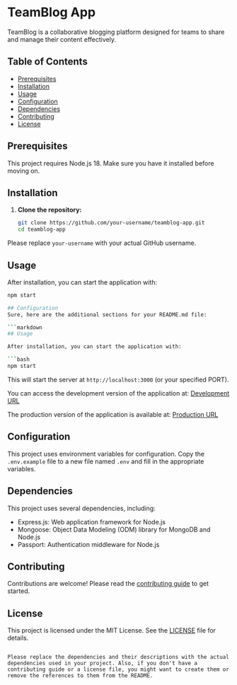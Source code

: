 # TeamBlog App

TeamBlog is a collaborative blogging platform designed for teams to share and manage their content effectively.

## Table of Contents

- [Prerequisites](#prerequisites)
- [Installation](#installation)
- [Usage](#usage)
- [Configuration](#configuration)
- [Dependencies](#dependencies)
- [Contributing](#contributing)
- [License](#license)

## Prerequisites

This project requires Node.js 18. Make sure you have it installed before moving on.

## Installation

1. **Clone the repository:**

    ```bash
    git clone https://github.com/your-username/teamblog-app.git
    cd teamblog-app
    ```

Please replace `your-username` with your actual GitHub username.

## Usage

After installation, you can start the application with:

```bash
npm start

## Configuration 
Sure, here are the additional sections for your README.md file:

```markdown
## Usage

After installation, you can start the application with:

```bash
npm start
```

This will start the server at `http://localhost:3000` (or your specified PORT).

You can access the development version of the application at: [Development URL](http://localhost:3000)

The production version of the application is available at: [Production URL](https://www.example.com)

## Configuration

This project uses environment variables for configuration. Copy the `.env.example` file to a new file named `.env` and fill in the appropriate variables.

## Dependencies

This project uses several dependencies, including:

- Express.js: Web application framework for Node.js
- Mongoose: Object Data Modeling (ODM) library for MongoDB and Node.js
- Passport: Authentication middleware for Node.js

## Contributing

Contributions are welcome! Please read the [contributing guide](CONTRIBUTING.md) to get started.

## License

This project is licensed under the MIT License. See the [LICENSE](LICENSE.md) file for details.
```

Please replace the dependencies and their descriptions with the actual dependencies used in your project. Also, if you don't have a contributing guide or a license file, you might want to create them or remove the references to them from the README.